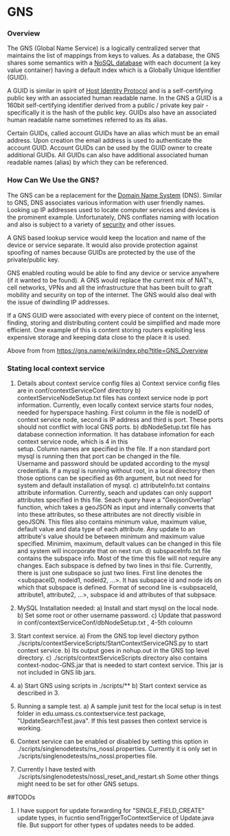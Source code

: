 # GNS
### Overview
The GNS (Global Name Service) is a logically centralized server that maintains the list of mappings from keys to
values.
As a database, the GNS shares some semantics with a [NoSQL database](http://en.wikipedia.org/wiki/NoSQL) with 
each document (a key value container) having a default index which is a Globally Unique Identifier (GUID).

A GUID is similar in spirit of [Host Identity Protocol](http://en.wikipedia.org/wiki/Host_Identity_Protocol) and
is a self-certifying public key with an associated human readable name.
In the GNS a GUID is a 160bit self-certifying identifier derived from a public / private key pair - specifically
it is the hash of the public key. 
GUIDs also have an associated human readable name sometimes referred to as its alias.

Certain GUIDs, called account GUIDs have an alias which must be an email address. Upon creation the 
email address is used to authenticate the account GUID.
Account GUIDs can be used by the GUID owner to create additional GUIDs. 
All GUIDs can also have additional associated human readable names (alias) by which they can be referenced.

### How Can We Use the GNS?

The GNS can be a replacement for the [Domain Name System](http://en.wikipedia.org/wiki/Domain_Name_System) (DNS). 
Similar to GNS, DNS associates various information with user friendly names. Looking up IP addresses
used to locate computer services and devices is the prominent example. Unfortunately, DNS conflates naming 
with location and also is subject to a variety of [security](http://en.wikipedia.org/wiki/Domain_Name_System#Security_issues) 
and other issues. 

A GNS based lookup service would keep the location and name of the device or service separate. 
It would also provide protection against spoofing of names because GUIDs are protected by the use of the private/public key.

GNS enabled routing would be able to find any device or service anywhere (if it wanted to be found). A GNS would replace the
current mix of NAT's, cell networks, VPNs and all the infrastructure that has 
been built to graft mobility and security on top of the internet. 
The GNS would also deal with the issue of dwindling IP addresses.

If a GNS GUID were associated with every piece of content on the internet, finding, storing and distributing content could be simplified and made more efficient. One example of this is content storing routers exploiting less expensive storage and keeping
data close to the place it is used.

Above from from https://gns.name/wiki/index.php?title=GNS_Overview


### Stating local context service

1. Details about context service config files
   a) Context service config files are in conf/contextServiceConf directory
   b) contextServiceNodeSetup.txt files has context service node ip port information. Currently, even locally context service starts four 
      nodes, needed for hyperspace hashing. First column in the file is nodeID of context service node, second is IP address and third is 
      port. These ports should not conflict with local GNS ports.
   b) dbNodeSetup.txt file has database connection information. It has database infomation for each context service node, which is 4 in this  
      setup. Column names are specified in the file. If a non standard port mysql is running then that port can be changed in the file.   
      Username and password should be updated according to the mysql credentials. If a mysql is running without root, in a local directory 
      then those options can be specified as 6th argument, but not need for system and default installation of mysql.
   c) attributeInfo.txt contains attribute information. Currently, seach and updates can only support attributes specified in this file. 
      Seach query have a "GeojsonOverlap" function, which takes a geoJSON as input and internally converts that into these attributes, so 
      these attributes are not directly visible in geoJSON. This files also contains minimum value, maximum value, default value and data 
      type of each attribute. Any update to an attribute's value should be between minimum and maximum value specified. Minimim, maximum, 
      default values can be changed in this file and system will incorporate that on next run.
   d) subspaceInfo.txt file contains the subspace info. Most of the time this file will not require any changes. Each subspace is defned by 
      two lines in thsi file. Currently, there is just one subspace so just two lines. First line denotes the <subspaceID, nodeid1, 
      nodeid2, ...>. It has subspace id and node ids on which that subspace is defined. Format of second line is <subpsaceId, attribute1, 
      attribute2, ...>, subspace id and attributes of that subpsace.

2. MySQL Installation needed:
   a) Install and start mysql on the local node.
   b) Set some root or other username password.
   c) Update that password in conf/contextServiceConf/dbNodeSetup.txt , 4-5th coloumn

3. Start context service.
   a) From the GNS top level diectory
      python ./scripts/contextServiceScripts/StartContextServiceGNS.py
      to start context service.
   b) Its output goes in nohup.out in the GNS top level directory.
   c) ./scripts/contextServiceScripts directory also contains context-nodoc-GNS.jar that is needed to start context service. This jar is not 
      included in GNS lib jars.

4. a) Start GNS using scripts in ./scripts/**
   b) Start context service as described in 3.
 
5. Running a sample test.
   a) A sample junit test for the local setup is in test folder in edu.umass.cs.contextservice.test package, "UpdateSearchTest.java". If this 
      test passes then context service is working.

6. Context service can be enabled or disabled by setting this option in ./scripts/singlenodetests/ns_nossl.properties. Currently it is only 
   set in ./scripts/singlenodetests/ns_nossl.properties file.

7. Currently I have tested with ./scripts/singlenodetests/nossl_reset_and_restart.sh Some other things might need to be set for other GNS 
   setups.

##TODOs
1. I have support for update forwarding for "SINGLE_FIELD_CREATE" update types, in fucntio sendTriggerToContextService of Update.java file. But support for other types of updates needs to be added.

